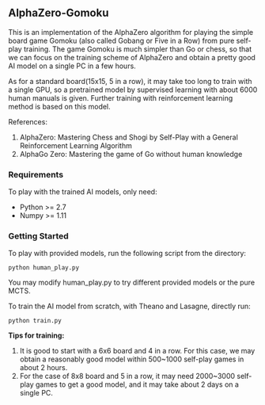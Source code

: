 ## AlphaZero-Gomoku
This is an implementation of the AlphaZero algorithm for playing the simple board game Gomoku (also called Gobang or Five in a Row) from pure self-play training. The game Gomoku is much simpler than Go or chess, so that we can focus on the training scheme of AlphaZero and obtain a pretty good AI model on a single PC in a few hours. 

As for a standard board(15x15, 5 in a row), it may take too long to train with a single GPU, so a pretrained model by supervised learning with about 6000 human manuals is given. Further training with reinforcement learning method is based on this model.

References:  
1. AlphaZero: Mastering Chess and Shogi by Self-Play with a General Reinforcement Learning Algorithm
2. AlphaGo Zero: Mastering the game of Go without human knowledge

### Requirements
To play with the trained AI models, only need:
- Python >= 2.7
- Numpy >= 1.11

### Getting Started
To play with provided models, run the following script from the directory:  
```
python human_play.py  
```
You may modify human_play.py to try different provided models or the pure MCTS.

To train the AI model from scratch, with Theano and Lasagne, directly run:   
```
python train.py
```

**Tips for training:**
1. It is good to start with a 6x6 board and 4 in a row. For this case, we may obtain a reasonably good model within 500~1000 self-play games in about 2 hours.
2. For the case of 8x8 board and 5 in a row, it may need 2000~3000 self-play games to get a good model, and it may take about 2 days on a single PC.
